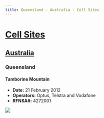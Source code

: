 ```yaml
---
title: Queensland - Australia - Cell Sites
---
```


# [Cell Sites](../../)

## [Australia](../)

### Queensland

#### Tamborine Mountain

* **Date:** 21 February 2012
* **Operators:** Optus, Telstra and Vodafone
* **RFNSA#:** 4272001

![](https://f001.backblazeb2.com/file/CellSites/AU/QLD/20120221-121612.jpg)
